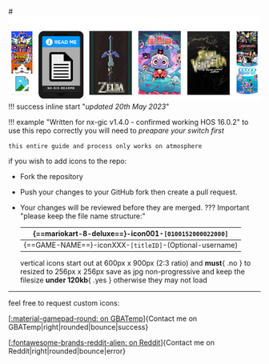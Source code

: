 #![Header](<img/header.png>)
!!! success inline start "*updated 20th May 2023*"

!!! example "Written for nx-gic v1.4.0 - confirmed working HOS 16.0.2"
    to use this repo correctly you will need to *preapare your switch first*

    this entire guide and process only works on atmosphere



if you wish to add icons to the repo:

 * Fork the repository
* Push your changes to your GitHub fork then create a pull request. 
* Your changes will be reviewed before they are merged.
??? Important "please keep the file name structure:"

	| {==mariokart-8-deluxe==}-icon001-`[0100152000022000]` |
	| :----------------------------------------------:|
	| {==GAME-NAME==}-iconXXX-`[titleID]`-(Optional-username)            |

	vertical icons start out at 600px x 900px (2:3 ratio) and **must**{ .no } to resized to 256px x 256px
	save as jpg non-progressive and keep the filesize **under 120kb**{ .yes } otherwise they may not load

---

feel free to request custom icons:

[[:material-gamepad-round: on GBATemp](https://gbatemp.net/members/sodasoba.449962/)]{Contact me on GBATemp|right|rounded|bounce|success}

[[:fontawesome-brands-reddit-alien: on Reddit](https://www.reddit.com/user/-Sodasoba-)]{Contact me on Reddit|right|rounded|bounce|error}
